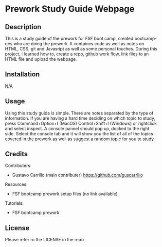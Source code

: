 # Prework Study Guide Webpage

## Description
This is a study guide of the prework for FSF boot camp, created bootcamp-ees who are doing the prework. It containes code as well as notes on HTML, CSS, git and Javasript as well as some personal touches. During this project, I learned how to, create a repo, github work flow, link files to an HTML file and upload the webpage.

## Installation

N/A

## Usage
Using this study guide is simple. There are notes separated by the type of information. If you are having a hard time deciding on which topic to study, press Command+Option+I (MacOS) Control+Shift+I (Windows) or rightclick and select inspect. A console pannel should pop up, docked to the right side. Select the console tab and it will show you the list of all of the topics covered in the prework as well as suggest a random topic for you to study

## Credits
Contributers:
  - Gustavo Carrillo (main contributer) https://github.com/guscarrillo

Resources:
  - FSF bootcamp prework setup files (no link available)

Tutorials:
  - FSF bootcamp prework

## License

Please refer ro the LICENSE in the repo
